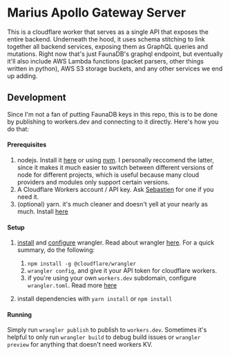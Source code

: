 # Marius Apollo Gateway Server

This is a cloudflare worker that serves as a single API that exposes the entire backend. Underneath the hood, it uses schema stitching to link together all backend services, exposing them as GraphQL queries and mutations. Right now that's just FaunaDB's graphql endpoint, but eventually it'll also include AWS Lambda functions (packet parsers, other things written in python), AWS S3 storage buckets, and any other services we end up adding.

## Development
Since I'm not a fan of putting FaunaDB keys in this repo, this is to be done by publishing to workers.dev and connecting to it directly. Here's how you do that:

#### Prerequisites
1. nodejs. Install it [here](https://nodejs.org/en/download/) or using [nvm](https://www.google.com/search?client=firefox-b-1-d&q=nvm). I personally reccomend the latter, since it makes it much easier to switch between different versions of node for different projects, which is useful because many cloud providers and modules only support certain versions.
2. A Cloudflare Workers account / API key. Ask [Sebastien](https://github.com/Sladuca) for one if you need it.
3. (optional) yarn. it's much cleaner and doesn't yell at your nearly as much. Install [here](https://classic.yarnpkg.com/en/docs/install/#mac-stable)

#### Setup

1. [install](https://developers.cloudflare.com/workers/tooling/wrangler) and [configure](https://developers.cloudflare.com/workers/tooling/wrangler/configuration) wrangler. Read about wrangler [here](https://developers.cloudflare.com/workers/tooling/wrangler). For a quick summary, do the following:

    1. `npm install -g @cloudflare/wrangler`
    2. `wrangler config`, and give it your API token for cloudflare workers.
    3. if you're using your own `workers.dev` subdomain, configure `wrangler.toml`. Read more [here](https://developers.cloudflare.com/workers/tooling/wrangler/configuration#per-project)

2. install dependencies with `yarn install` or `npm install`

#### Running

Simply run `wrangler publish` to publish to `workers.dev`. Sometimes it's helpful to only run `wrangler build` to debug build issues or `wrangler preview` for anything that doesn't need workers KV.